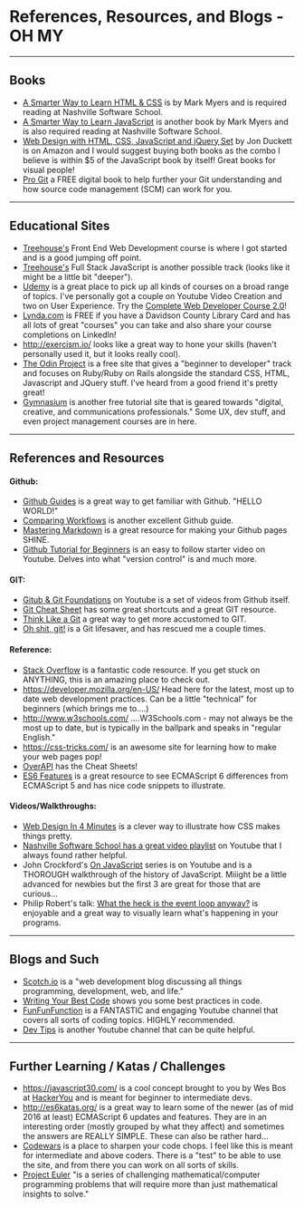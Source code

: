# References, Resources, and Blogs - OH MY 

*** 
## Books 
- [A Smarter Way to Learn HTML & CSS](https://www.amazon.com/Smarter-Way-Learn-HTML-CSS/dp/150867387X/ref=pd_bxgy_14_img_2?_encoding=UTF8&psc=1&refRID=2DVYKSXB5XPP2CYGE87R) is by Mark Myers and is required reading at Nashville Software School. 
- [A Smarter Way to Learn JavaScript](https://www.amazon.com/Smarter-JavaScript-tech-assisted-approach-requires/dp/1497408180/ref=pd_sim_14_2?_encoding=UTF8&psc=1&refRID=XTDA4VDWEYNHN5ZZXHAT) is another book by Mark Myers and is also required reading at Nashville Software School. 
- [Web Design with HTML, CSS, JavaScript and jQuery Set](https://www.amazon.com/Web-Design-HTML-JavaScript-jQuery/dp/1118907442/ref=la_B001IR3Q7I_1_1?s=books&ie=UTF8&qid=1483520705&sr=1-1) by Jon Duckett is on Amazon and I would suggest buying both books as the combo I believe is within $5 of the JavaScript book by itself! Great books for visual people! 
- [Pro Git](https://git-scm.com/book/en/v2) a FREE digital book to help further your Git understanding and how source code management (SCM) can work for you.

*** 
## Educational Sites 
- [Treehouse's](https://teamtreehouse.com/tracks/front-end-web-development) Front End Web Development course is where I got started and is a good jumping off point. 
- [Treehouse's](https://teamtreehouse.com/tracks/full-stack-javascript) Full Stack JavaScript is another possible track (looks like it might be a little bit "deeper"). 
- [Udemy](https://www.udemy.com) is a great place to pick up all kinds of courses on a broad range of topics. I've personally got a couple on Youtube Video Creation and two on User Experience. Try the [Complete Web Developer Course 2.0](https://www.udemy.com/the-complete-web-developer-course-2/)! 
- [Lynda.com](https://www.lynda.com/) is FREE if you have a Davidson County Library Card and has all lots of great "courses" you can take and also share your course completions on LinkedIn! 
- http://exercism.io/ looks like a great way to hone your skills (haven't personally used it, but it looks really cool). 
- [The Odin Project](http://www.theodinproject.com/) is a free site that gives a "beginner to developer" track and focuses on Ruby/Ruby on Rails alongside the standard CSS, HTML, Javascript and JQuery stuff. I've heard from a good friend it's pretty great!
- [Gymnasium](http://gymnasium.aquent.com/) is another free tutorial site that is geared towards "digital, creative, and communications professionals." Some UX, dev stuff, and even project management courses are in here. 

*** 
## References and Resources 
#### Github:
- [Github Guides](https://guides.github.com/) is a great way to get familiar with Github. "HELLO WORLD!" 
- [Comparing Workflows](https://www.atlassian.com/git/tutorials/comparing-workflows) is another excellent Github guide. 
- [Mastering Markdown](https://guides.github.com/features/mastering-markdown/) is a great resource for making your Github pages SHINE. 
- [Github Tutorial for Beginners](https://www.youtube.com/watch?v=0fKg7e37bQE) is an easy to follow starter video on Youtube. Delves into what "version control" is and much more. 

#### GIT: 
- [Gitub & Git Foundations](https://www.youtube.com/playlist?list=PLg7s6cbtAD15G8lNyoaYDuKZSKyJrgwB-) on Youtube is a set of videos from Github itself.  
- [Git Cheat Sheet](https://www.git-tower.com/blog/git-cheat-sheet/) has some great shortcuts and a great GIT resource.
- [Think Like a Git](http://think-like-a-git.net/) a great way to get more accustomed to GIT. 
- [Oh shit, git!](http://ohshitgit.com/) is a Git lifesaver, and has rescued me a couple times. 

#### Reference: 
- [Stack Overflow](http://stackoverflow.com/) is a fantastic code resource. If you get stuck on ANYTHING, this is an amazing place to check out.
- https://developer.mozilla.org/en-US/ Head here for the latest, most up to date web development practices. Can be a little "technical" for beginners (which brings me to....) 
- http://www.w3schools.com/ ....W3Schools.com - may not always be the most up to date, but is typically in the ballpark and speaks in "regular English." 
- https://css-tricks.com/ is an awesome site for learning how to make your web pages pop! 
- [OverAPI](http://overapi.com/) has the Cheat Sheets! 
- [ES6 Features](http://es6-features.org) is a great resource to see ECMAScript 6 differences from ECMAScript 5 and has nice code snippets to illustrate. 

#### Videos/Walkthroughs: 
- [Web Design In 4 Minutes](http://jgthms.com/web-design-in-4-minutes/) is a clever way to illustrate how CSS makes things pretty. 
- [Nashville Software School has a great video playlist](https://www.youtube.com/playlist?list=PLX0ucpUE_qIOUsxGNEPpP9yonb4zerVIC) on Youtube that I always found rather helpful. 
- John Crockford's [On JavaScript](https://www.youtube.com/playlist?list=PL7664379246A246CB) series is on Youtube and is a THOROUGH walkthrough of the history of JavaScript. Miiight be a little advanced for newbies but the first 3 are great for those that are curious... 
- Philip Robert's talk: [What the heck is the event loop anyway?](https://www.youtube.com/watch?v=8aGhZQkoFbQ&index=6&list=PLyZreCPOwYNna5TZmIBlSoIpY2lNrF0oA) is enjoyable and a great way to visually learn what's happening in your programs. 

*** 
## Blogs and Such 
- [Scotch.io](https://scotch.io/) is a "web development blog discussing all things programming, development, web, and life." 
- [Writing Your Best Code](http://learn.shayhowe.com/html-css/writing-your-best-code/) shows you some best practices in code. 
- [FunFunFunction](https://www.youtube.com/playlist?list=PL0zVEGEvSaeFSwPn06GKArptSxiP1Gff8) is a FANTASTIC and engaging Youtube channel that covers all sorts of coding topics. HIGHLY recommended. 
- [Dev Tips](https://www.youtube.com/channel/UCyIe-61Y8C4_o-zZCtO4ETQ) is another Youtube channel that can be quite helpful. 


*** 
## Further Learning / Katas / Challenges 
- https://javascript30.com/ is a cool concept brought to you by Wes Bos at [HackerYou](http://hackeryou.com/) and is meant for beginner to intermediate devs. 
- http://es6katas.org/ is a great way to learn some of the newer (as of mid 2016 at least) ECMAScript 6 updates and features. They are in an interesting order (mostly grouped by what they affect) and sometimes the answers are REALLY SIMPLE. These can also be rather hard... 
- [Codewars](https://www.codewars.com/) is a place to sharpen your code chops. I feel like this is meant for intermediate and above coders. There is a "test" to be able to use the site, and from there you can work on all sorts of skills. 
- [Project Euler](https://projecteuler.net/) "is a series of challenging mathematical/computer programming problems that will require more than just mathematical insights to solve."
